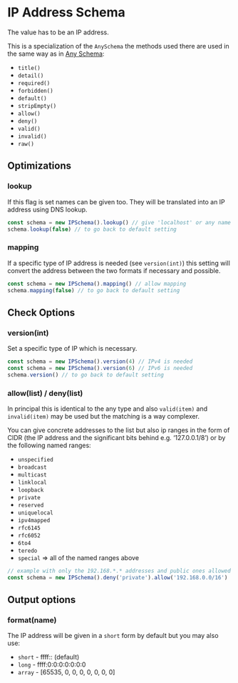 # IP Address Schema

The value has to be an IP address.

This is a specialization of the `AnySchema` the methods used there are used in the same way as in [Any Schema](any.md):
- `title()`
- `detail()`
- `required()`
- `forbidden()`
- `default()`
- `stripEmpty()`
- `allow()`
- `deny()`
- `valid()`
- `invalid()`
- `raw()`


## Optimizations

### lookup

If this flag is set names can be given too. They will be translated into an IP address using DNS
lookup.

```js
const schema = new IPSchema().lookup() // give 'localhost' or any name to translate
schema.lookup(false) // to go back to default setting
```

### mapping

If a specific type of IP address is needed (see `version(int)`) this setting will convert the
address between the two formats if necessary and possible.

```js
const schema = new IPSchema().mapping() // allow mapping
schema.mapping(false) // to go back to default setting
```

## Check Options

### version(int)

Set a specific type of IP which is necessary.

```js
const schema = new IPSchema().version(4) // IPv4 is needed
const schema = new IPSchema().version(6) // IPv6 is needed
schema.version() // to go back to default setting
```

### allow(list) / deny(list)

In principal this is identical to the any type and also `valid(item)` and `invalid(item)` may be used
but the matching is a way complexer.

You can give concrete addresses to the list but also ip ranges in the form of CIDR (the IP address
and the significant bits behind e.g. ‘127.0.0.1/8’) or by the following named ranges:
- `unspecified`
- `broadcast`
- `multicast`
- `linklocal`
- `loopback`
- `private`
- `reserved`
- `uniquelocal`
- `ipv4mapped`
- `rfc6145`
- `rfc6052`
- `6to4`
- `teredo`
- `special` => all of the named ranges above

```js
// example with only the 192.168.*.* addresses and public ones allowed
const schema = new IPSchema().deny('private').allow('192.168.0.0/16')
```


## Output options

### format(name)

The IP address will be given in a `short` form by default but you may also use:
- `short` - ffff:: (default)
- `long` - ffff:0:0:0:0:0:0:0
- `array` - [65535, 0, 0, 0, 0, 0, 0, 0]
